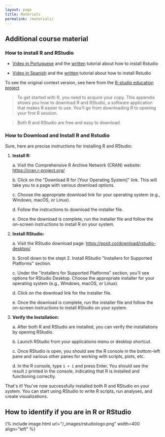 ```yaml
---
layout: page
title: Materials
permalink: /materials/
---
```


## Additional course material
### How to install R and RStudio

* [Video in Portuguese](https://www.youtube.com/watch?v=XsZLq6NpYOY&ab_channel=InferirEstat%C3%ADstica) and the [written](http://leg.ufpr.br/~fernandomayer/aulas/ce083-2016-2/R-instalacao.html#) tutorial about how to install Rstudio  <br />

* [Video in Spanish](https://www.youtube.com/watch?v=D9Bp11iZssc&ab_channel=HanselOchoaMontero) and the [written](https://sissa.crc-sas.org/wp-content/uploads/2020/10/Instalacion_R.html) tutorial about how to install Rstudio

To see the original context version, see here from the [R-studio education project](https://education.rstudio.com/learn/)

>To get started with R, you need to acquire your copy. This appendix shows you how to download R and RStudio, a software application that makes R easier to use. You’ll go from downloading R to opening your first R session.

> Both R and RStudio are free and easy to download.

### How to Download and Install R and Rstudio 
Sure, here are precise instructions for installing R and RStudio:

1. **Install R:**

   a. Visit the Comprehensive R Archive Network (CRAN) website: https://cran.r-project.org/

   b. Click on the "Download R for [Your Operating System]" link. This will take you to a page with various download options.

   c. Choose the appropriate download link for your operating system (e.g., Windows, macOS, or Linux).

   d. Follow the instructions to download the installer file.

   e. Once the download is complete, run the installer file and follow the on-screen instructions to install R on your system.

2. **Install RStudio:**

   a. Visit the RStudio download page: https://posit.co/download/rstudio-desktop/

   b. Scroll down to the stept 2. Install RStudio "Installers for Supported Platforms" section.

   c. Under the "Installers for Supported Platforms" section, you'll see options for RStudio Desktop. Choose the appropriate installer for your operating system (e.g., Windows, macOS, or Linux).

   d. Click on the download link for the installer file.

   e. Once the download is complete, run the installer file and follow the on-screen instructions to install RStudio on your system.

3. **Verify the Installation:**

   a. After both R and RStudio are installed, you can verify the installations by opening RStudio.

   b. Launch RStudio from your applications menu or desktop shortcut.

   c. Once RStudio is open, you should see the R console in the bottom-left pane and various other panes for working with scripts, plots, etc.

   d. In the R console, type `1 + 1` and press Enter. You should see the result `2` printed in the console, indicating that R is installed and functioning correctly.

That's it! You've now successfully installed both R and RStudio on your system. You can start using RStudio to write R scripts, run analyses, and create visualizations.

## How to identify if you are in R or RStudio

{% include image.html url="/_images/rstudiologo.png" width=400 align="left" %}
